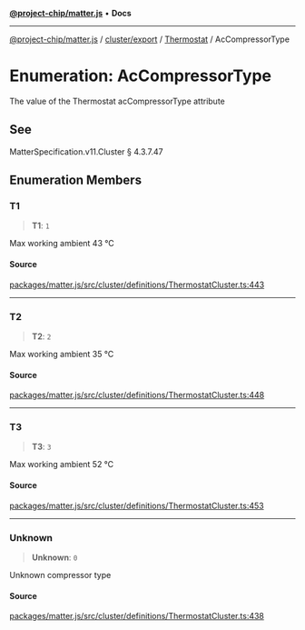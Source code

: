 [**@project-chip/matter.js**](../../../../../README.md) • **Docs**

***

[@project-chip/matter.js](../../../../../modules.md) / [cluster/export](../../../README.md) / [Thermostat](../README.md) / AcCompressorType

# Enumeration: AcCompressorType

The value of the Thermostat acCompressorType attribute

## See

MatterSpecification.v11.Cluster § 4.3.7.47

## Enumeration Members

### T1

> **T1**: `1`

Max working ambient 43 °C

#### Source

[packages/matter.js/src/cluster/definitions/ThermostatCluster.ts:443](https://github.com/project-chip/matter.js/blob/7a8cbb56b87d4ccf34bec5a9a95ab40a1711324f/packages/matter.js/src/cluster/definitions/ThermostatCluster.ts#L443)

***

### T2

> **T2**: `2`

Max working ambient 35 °C

#### Source

[packages/matter.js/src/cluster/definitions/ThermostatCluster.ts:448](https://github.com/project-chip/matter.js/blob/7a8cbb56b87d4ccf34bec5a9a95ab40a1711324f/packages/matter.js/src/cluster/definitions/ThermostatCluster.ts#L448)

***

### T3

> **T3**: `3`

Max working ambient 52 °C

#### Source

[packages/matter.js/src/cluster/definitions/ThermostatCluster.ts:453](https://github.com/project-chip/matter.js/blob/7a8cbb56b87d4ccf34bec5a9a95ab40a1711324f/packages/matter.js/src/cluster/definitions/ThermostatCluster.ts#L453)

***

### Unknown

> **Unknown**: `0`

Unknown compressor type

#### Source

[packages/matter.js/src/cluster/definitions/ThermostatCluster.ts:438](https://github.com/project-chip/matter.js/blob/7a8cbb56b87d4ccf34bec5a9a95ab40a1711324f/packages/matter.js/src/cluster/definitions/ThermostatCluster.ts#L438)
